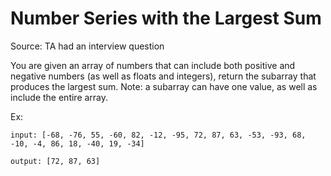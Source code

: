 # Number Series with the Largest Sum

Source: TA had an interview question

You are given an array of numbers that can include both positive and negative numbers (as well as floats and integers), return the subarray that produces the largest sum. Note: a subarray can have one value, as well as include the entire array.

Ex:
```
input: [-68, -76, 55, -60, 82, -12, -95, 72, 87, 63, -53, -93, 68, -10, -4, 86, 18, -40, 19, -34]

output: [72, 87, 63]
```
